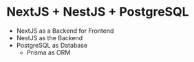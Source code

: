 # NextJS + NestJS + PostgreSQL
* NextJS as a Backend for Frontend
* NestJS as the Backend
* PostgreSQL as Database
  * Prisma as ORM
